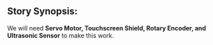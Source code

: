 ## Story Synopsis:

 We will need **Servo Motor, Touchscreen Shield, Rotary Encoder, and Ultrasonic Sensor** to make this work.

